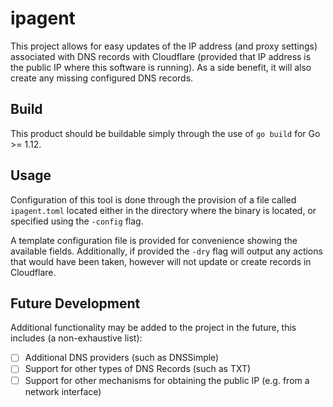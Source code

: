 # ipagent

This project allows for easy updates of the IP address (and proxy settings) associated with DNS records with Cloudflare (provided that IP address is the public IP where this software is running). As a side benefit, it will also create any missing configured DNS records.

## Build

This product should be buildable simply through the use of `go build` for Go >= 1.12.

## Usage

Configuration of this tool is done through the provision of a file called `ipagent.toml` located either in the directory where the binary is located, or specified using the `-config` flag.

A template configuration file is provided for convenience showing the available fields. Additionally, if provided the `-dry` flag will output any actions that would have been taken, however will not update or create records in Cloudflare.

## Future Development

Additional functionality may be added to the project in the future, this includes (a non-exhaustive list):
- [ ] Additional DNS providers (such as DNSSimple)
- [ ] Support for other types of DNS Records (such as TXT)
- [ ] Support for other mechanisms for obtaining the public IP (e.g. from a network interface)
